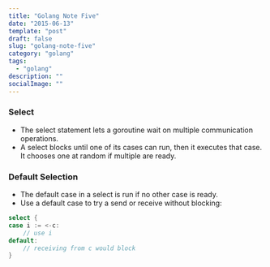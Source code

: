 ```yaml
---
title: "Golang Note Five"
date: "2015-06-13"
template: "post"
draft: false
slug: "golang-note-five"
category: "golang"
tags:
  - "golang"
description: ""
socialImage: ""
---
```


### Select

- The select statement lets a goroutine wait on multiple communication operations.
- A select blocks until one of its cases can run, then it executes that case. It chooses one at random if multiple are ready.

### Default Selection

- The default case in a select is run if no other case is ready.
- Use a default case to try a send or receive without blocking:

```go
select {
case i := <-c:
    // use i
default:
    // receiving from c would block
}
```

